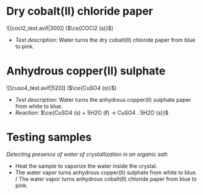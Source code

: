 # Dry cobalt(II) chloride paper
![[cocl2_test.avif|300]] ($\ce{COCl2 (s)}$)

- *Test description*: Water turns the dry cobalt(II) chloride paper from blue to pink.

# Anhydrous copper(II) sulphate
![[cuso4_test.avif|520]] ($\ce{CuSO4 (s)}$)

- *Test description*: Water turns the anhydrous copper(II) sulphate paper from white to blue.
- *Reaction*: $\ce{CuSO4 (s) + 5H2O (ℓ) -> CuSO4 . 5H2O (s)}$

# Testing samples
*Detecting presence of water of crystallization in an organic salt*:
- Heat the sample to vaporize the water inside the crystal.
- The water vapor turns anhydrous copper(II) sulphate from white to blue. /
  The water vapor turns anhydrous cobalt(II) chloride paper from blue to pink.
